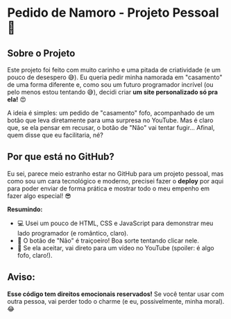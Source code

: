 # Pedido de Namoro - Projeto Pessoal 💖

## Sobre o Projeto
Este projeto foi feito com muito carinho e uma pitada de criatividade (e um pouco de desespero 😅). Eu queria pedir minha namorada em "casamento" de uma forma diferente e, como sou um futuro programador incrível (ou pelo menos estou tentando 😅), decidi criar **um site personalizado só pra ela!** 😍

A ideia é simples: um pedido de "casamento" fofo, acompanhado de um botão que leva diretamente para uma surpresa no YouTube. Mas é claro que, se ela pensar em recusar, o botão de "Não" vai tentar fugir... Afinal, quem disse que eu facilitaria, né? 

## Por que está no GitHub?
Eu sei, parece meio estranho estar no GitHub para um projeto pessoal, mas como sou um cara tecnológico e moderno, precisei fazer o **deploy** por aqui para poder enviar de forma prática e mostrar todo o meu empenho em fazer algo especial! 😎

**Resumindo:**
- 💻 Usei um pouco de HTML, CSS e JavaScript para demonstrar meu lado programador (e romântico, claro).
- 🎯 O botão de "Não" é traiçoeiro! Boa sorte tentando clicar nele.
- 🎥 Se ela aceitar, vai direto para um vídeo no YouTube (spoiler: é algo fofo, claro!).

## Aviso:

**Esse código tem direitos emocionais reservados!** Se você tentar usar com outra pessoa, vai perder todo o charme (e eu, possivelmente, minha moral). 😂
